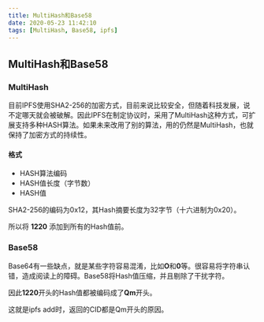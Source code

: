 ```yaml
---
title: MultiHash和Base58
date: 2020-05-23 11:42:10
tags: [MultiHash, Base58, ipfs]
---
```


## MultiHash和Base58

### MultiHash

目前IPFS使用SHA2-256的加密方式，目前来说比较安全，但随着科技发展，说不定哪天就会被破解。因此IPFS在制定协议时，采用了MultiHash这种方式，可扩展支持多种HASH算法。如果未来改用了别的算法，用的仍然是MultiHash，也就保持了加密方式的持续性。

#### 格式

* HASH算法编码
* HASH值长度（字节数）
* HASH值

SHA2-256的编码为0x12，其Hash摘要长度为32字节（十六进制为0x20）。

所以将 **1220** 添加到所有的Hash值前。

### Base58

Base64有一些缺点，就是某些字符容易混淆，比如**O**和**0**等。很容易将字符串认错，造成阅读上的障碍。Base58将Hash值压缩，并且剔除了干扰字符。

因此**1220**开头的Hash值都被编码成了**Qm**开头。

这就是ipfs add时，返回的CID都是Qm开头的原因。